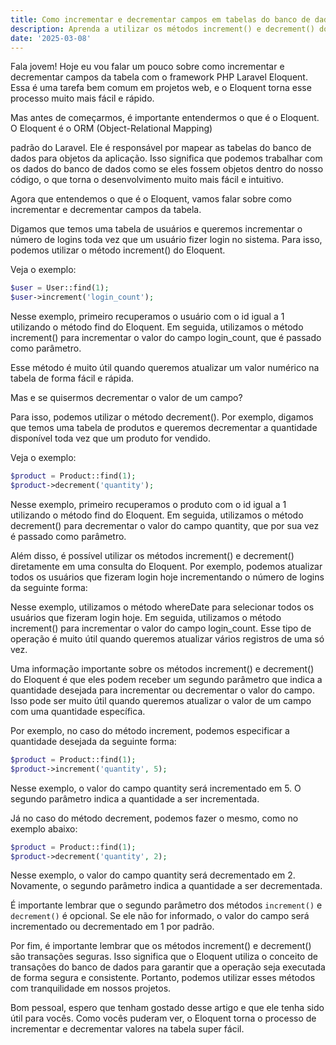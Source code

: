 ```yaml
---
title: Como incrementar e decrementar campos em tabelas do banco de dados com o framework PHP Laravel
description: Aprenda a utilizar os métodos increment() e decrement() do Laravel Eloquent para incrementar e decrementar campos de tabelas de forma fácil e rápida.
date: '2025-03-08'
---
```


Fala jovem! Hoje eu vou falar um pouco sobre como incrementar e decrementar campos da
tabela com o
framework PHP Laravel
Eloquent. Essa é uma tarefa bem comum em projetos web, e o Eloquent torna esse processo muito mais fácil e rápido.

Mas antes de começarmos, é importante entendermos o que é o Eloquent. O Eloquent é o ORM (Object-Relational Mapping)

padrão do Laravel. Ele é responsável por mapear as tabelas do banco de dados para objetos da aplicação. Isso significa
que podemos trabalhar com os dados do banco de dados como se eles fossem objetos dentro do nosso código, o que torna o
desenvolvimento muito mais fácil e intuitivo.

Agora que entendemos o que é o Eloquent, vamos falar sobre como incrementar e decrementar campos da tabela.

Digamos que temos uma tabela de usuários e queremos incrementar o número de logins toda vez que um usuário fizer login
no sistema. Para isso, podemos utilizar o método increment() do Eloquent.

Veja o exemplo:

```php [UserController.php]
$user = User::find(1);
$user->increment('login_count');
```

Nesse exemplo, primeiro recuperamos o usuário com o id igual a 1 utilizando o método find do Eloquent. Em seguida,
utilizamos o método increment() para incrementar o valor do campo login_count, que é passado como parâmetro.

Esse método é muito útil quando queremos atualizar um valor numérico na tabela de forma fácil e rápida.

Mas e se quisermos decrementar o valor de um campo?

Para isso, podemos utilizar o método decrement(). Por exemplo, digamos que temos uma tabela de produtos e queremos
decrementar a quantidade disponível toda vez que um produto for vendido.

Veja o exemplo:

```php
$product = Product::find(1);
$product->decrement('quantity');
```

Nesse exemplo, primeiro recuperamos o produto com o id igual a 1 utilizando o método find do Eloquent. Em seguida,
utilizamos o método decrement() para decrementar o valor do campo quantity, que por sua vez é passado como parâmetro.

Além disso, é possível utilizar os métodos increment() e decrement() diretamente em uma consulta do Eloquent. Por
exemplo, podemos atualizar todos os usuários que fizeram login hoje incrementando o número de logins da seguinte forma:

Nesse exemplo, utilizamos o método whereDate para selecionar todos os usuários que fizeram login hoje. Em seguida,
utilizamos o método increment() para incrementar o valor do campo login_count. Esse tipo de operação é muito útil quando
queremos atualizar vários registros de uma só vez.

Uma informação importante sobre os métodos increment() e decrement() do Eloquent é que eles podem receber um segundo
parâmetro que indica a quantidade desejada para incrementar ou decrementar o valor do campo. Isso pode ser muito útil
quando queremos atualizar o valor de um campo com uma quantidade específica.

Por exemplo, no caso do método increment, podemos especificar a quantidade desejada da seguinte forma:

```php
$product = Product::find(1);
$product->increment('quantity', 5);
```

Nesse exemplo, o valor do campo quantity será incrementado em 5. O segundo parâmetro indica a quantidade a ser
incrementada.

Já no caso do método decrement, podemos fazer o mesmo, como no exemplo abaixo:

```php
$product = Product::find(1);
$product->decrement('quantity', 2);
```

Nesse exemplo, o valor do campo quantity será decrementado em 2. Novamente, o segundo parâmetro indica a quantidade a
ser decrementada.

É importante lembrar que o segundo parâmetro dos métodos `increment()` e `decrement()` é opcional. Se ele não for
informado, o valor do campo será incrementado ou decrementado em 1 por padrão.

Por fim, é importante lembrar que os métodos increment() e decrement() são transações seguras. Isso significa que o
Eloquent utiliza o conceito de transações do banco de dados para garantir que a operação seja executada de forma segura
e consistente. Portanto, podemos utilizar esses métodos com tranquilidade em nossos projetos.

Bom pessoal, espero que tenham gostado desse artigo e que ele tenha sido útil para vocês. Como vocês puderam ver, o
Eloquent torna o processo de incrementar e decrementar valores na tabela super fácil.

